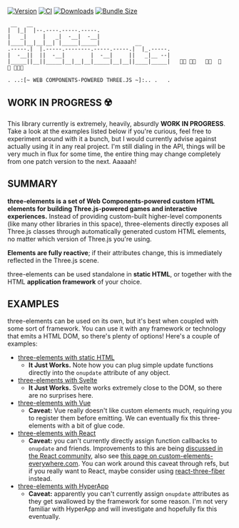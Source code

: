 [![Version](https://img.shields.io/npm/v/three-elements)](https://www.npmjs.com/package/three-elements)
[![CI](https://github.com/hmans/three-elements/workflows/CI/badge.svg)](https://github.com/hmans/three-elements/actions?query=workflow%3ACI)
[![Downloads](https://img.shields.io/npm/dt/three-elements.svg)](https://www.npmjs.com/package/three-elements)
[![Bundle Size](https://img.shields.io/bundlephobia/min/three-elements?label=bundle%20size)](https://bundlephobia.com/result?p=three-elements)

```
 __   __
|  |_|  |--.----.-----.-----.
|   _|     |   _|  -__|  -__|
|____|__|__|__| |_____|_____|           __
.-----.|  |.-----.--------.-----.-----.|  |_.-----.
|  -__||  ||  -__|        |  -__|     ||   _|__ --|
|_____||__||_____|__|__|__|_____|__|__||____|_____|   🌳🌲 🏡🌲   🌲🌳  🐄   🌲 🌲🌳🌳

. ..:[~ WEB COMPONENTS-POWERED THREE.JS ~]:.. .   .
```

## WORK IN PROGRESS ☢️

This library currently is extremely, heavily, absurdly **WORK IN PROGRESS**. Take a look at the examples listed below if you're curious, feel free to experiment around with it a bunch, but I would currently advise against actually using it in any real project. I'm still dialing in the API, things will be very much in flux for some time, the entire thing may change completely from one patch version to the next. Aaaaah!

## SUMMARY

**three-elements is a set of Web Components-powered custom HTML elements for building Three.js-powered games and interactive experiences.** Instead of providing custom-built higher-level components (like many other libraries in this space), three-elements directly exposes all Three.js classes through automatically generated custom HTML elements, no matter which version of Three.js you're using.

**Elements are fully reactive**; if their attributes change, this is immediately reflected in the Three.js scene.

three-elements can be used standalone in **static HTML**, or together with the HTML **application framework** of your choice.

## EXAMPLES

three-elements can be used on its own, but it's best when coupled with some sort of framework. You can use it with any framework or technology that emits a HTML DOM, so there's plenty of options! Here's a couple of examples:

- [three-elements with static HTML](https://codesandbox.io/s/three-elements-static-7orc4)
  - **It Just Works.** Note how you can plug simple update functions directly into the `onupdate` attribute of any object.
- [three-elements with Svelte](https://codesandbox.io/s/three-elements-svelte-dx1gv?file=/App.svelte)
  - **It Just Works.** Svelte works extremely close to the DOM, so there are no surprises here.
- [three-elements with Vue](https://codesandbox.io/s/three-elements-vue-1swry?file=/src/App.vue)
  - **Caveat:** Vue really doesn't like custom elements much, requiring you to register them before emitting. We can eventually fix this three-elements with a bit of glue code.
- [three-elements with React](https://codesandbox.io/s/three-elements-react-9nqh4?file=/src/App.js)
  - **Caveat:** you can't currently directly assign function callbacks to `onupdate` and friends. Improvements to this are being [discussed in the React community](https://github.com/facebook/react/issues/11347), also see [this page on custom-elements-everywhere.com](https://custom-elements-everywhere.com/libraries/react/results/results.html). You can work around this caveat through refs, but if you really want to React, maybe consider using [react-three-fiber] instead.
- [three-elements with HyperApp](https://codesandbox.io/s/three-elements-hyperapp-rxhei?file=/index.html)
  - **Caveat:** apparently you can't currently assign `onupdate` attributes as they get swallowed by the framework for some reason. I'm not very familiar with HyperApp and will investigate and hopefully fix this eventually.

[react-three-fiber]: https://github.com/pmndrs/react-three-fiber
